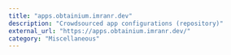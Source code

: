 ```yaml
---
title: "apps.obtainium.imranr.dev"
description: "Crowdsourced app configurations (repository)"
external_url: "https://apps.obtainium.imranr.dev/"
category: "Miscellaneous"
---
```

